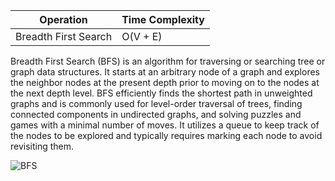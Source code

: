 | Operation	|Time Complexity|
|-----------|---------------|
|Breadth First Search|O(V + E)|


Breadth First Search (BFS) is an algorithm for traversing or searching tree or graph data structures. It starts at an arbitrary node of a graph and explores the neighbor nodes at the present depth prior to moving on to the nodes at the next depth level. BFS efficiently finds the shortest path in unweighted graphs and is commonly used for level-order traversal of trees, finding connected components in undirected graphs, and solving puzzles and games with a minimal number of moves. It utilizes a queue to keep track of the nodes to be explored and typically requires marking each node to avoid revisiting them. 


![BFS](https://github.com/neskor-b/Algoritms-and-data-structure/assets/89013557/92b63f75-2286-4f70-8623-421a2ad8938d)

